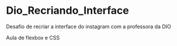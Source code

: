 # Dio_Recriando_Interface

Desafio de recriar a interface do instagram com a professora da DIO

Aula de flexbox e CSS
